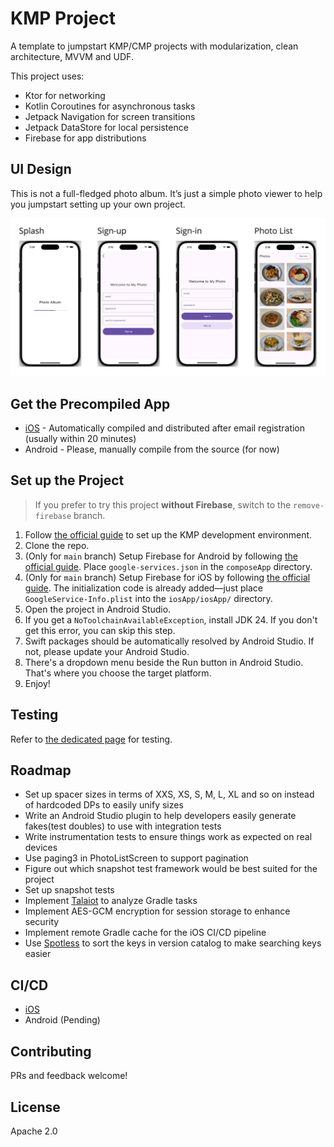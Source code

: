 # KMP Project

A template to jumpstart KMP/CMP projects with modularization, clean architecture, MVVM and UDF.

This project uses:
- Ktor for networking
- Kotlin Coroutines for asynchronous tasks
- Jetpack Navigation for screen transitions
- Jetpack DataStore for local persistence
- Firebase for app distributions

## UI Design
This is not a full-fledged photo album. It’s just a simple photo viewer to help you jumpstart setting up your own project.

![UI Design](ui_design.png)

## Get the Precompiled App
- [iOS](https://aungthiha.github.io/iOSAppAccessAutomation/pages/firebase-setup.html) - Automatically compiled and distributed after email registration (usually within 20 minutes)
- Android - Please, manually compile from the source (for now)

## Set up the Project

> If you prefer to try this project **without Firebase**, switch to the `remove-firebase` branch.

1. Follow [the official guide](https://www.jetbrains.com/help/kotlin-multiplatform-dev/quickstart.html#set-up-the-environment) to set up the KMP development environment.
2. Clone the repo.
3. (Only for `main` branch) Setup Firebase for Android by following [the official guide](https://firebase.google.com/docs/android/setup). Place `google-services.json` in the `composeApp` directory.
4. (Only for `main` branch) Setup Firebase for iOS by following [the official guide](https://firebase.google.com/docs/ios/setup). The initialization code is already added—just place `GoogleService-Info.plist` into the `iosApp/iosApp/` directory.
5. Open the project in Android Studio.
6. If you get a `NoToolchainAvailableException`, install JDK 24. If you don't get this error, you can skip this step.
7. Swift packages should be automatically resolved by Android Studio. If not, please update your Android Studio.
8. There's a dropdown menu beside the Run button in Android Studio. That's where you choose the target platform.
9. Enjoy!

## Testing
Refer to [the dedicated page](TESTING.md) for testing.

## Roadmap
- Set up spacer sizes in terms of XXS, XS, S, M, L, XL and so on instead of hardcoded DPs to easily unify sizes
- Write an Android Studio plugin to help developers easily generate fakes(test doubles) to use with integration tests
- Write instrumentation tests to ensure things work as expected on real devices
- Use paging3 in PhotoListScreen to support pagination
- Figure out which snapshot test framework would be best suited for the project
- Set up snapshot tests
- Implement [Talaiot](https://github.com/cdsap/Talaiot) to analyze Gradle tasks
- Implement AES-GCM encryption for session storage to enhance security
- Implement remote Gradle cache for the iOS CI/CD pipeline
- Use [Spotless](https://github.com/diffplug/spotless) to sort the keys in version catalog to make searching keys easier

## CI/CD
- [iOS](https://github.com/AungThiha/iOSAppAccessAutomation)
- Android (Pending)

## Contributing
PRs and feedback welcome!

## License
Apache 2.0
